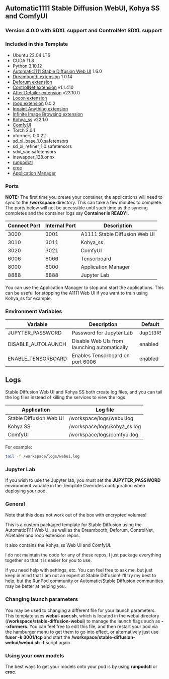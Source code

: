 ## Automatic1111 Stable Diffusion WebUI, Kohya SS and ComfyUI

### Version 4.0.0 with SDXL support and ControlNet SDXL support

### Included in this Template

* Ubuntu 22.04 LTS
* CUDA 11.8
* Python 3.10.12
* [Automatic1111 Stable Diffusion Web UI](
  https://github.com/AUTOMATIC1111/stable-diffusion-webui.git) 1.6.0
* [Dreambooth extension](
  https://github.com/d8ahazard/sd_dreambooth_extension) 1.0.14
* [Deforum extension](
  https://github.com/deforum-art/sd-webui-deforum)
* [ControlNet extension](
  https://github.com/Mikubill/sd-webui-controlnet) v1.1.410
* [After Detailer extension](
  https://github.com/Bing-su/adetailer) v23.10.0
* [Locon extension](
  https://github.com/ashleykleynhans/a1111-sd-webui-locon)
* [roop extension](https://github.com/s0md3v/sd-webui-roop) 0.0.2
* [Inpaint Anything extension](https://github.com/Uminosachi/sd-webui-inpaint-anything)
* [Infinite Image Browsing extension](https://github.com/zanllp/sd-webui-infinite-image-browsing)
* [Kohya_ss](https://github.com/bmaltais/kohya_ss) v22.1.0
* [ComfyUI](https://github.com/comfyanonymous/ComfyUI)
* Torch 2.0.1
* xformers 0.0.22
* sd_xl_base_1.0.safetensors
* sd_xl_refiner_1.0.safetensors
* sdxl_vae.safetensors
* inswapper_128.onnx
* [runpodctl](https://github.com/runpod/runpodctl)
* [croc](https://github.com/schollz/croc)
* [Application Manager](https://github.com/ashleykleynhans/app-manager)

### Ports

**NOTE:** The first time you create your container, the applications
will need to sync to the **/workspace** directory.  This can take
a few minutes to complete.  The ports below will not be accessible
until such time as the syncing completes and the container logs
say **Container is READY!**.

| Connect Port | Internal Port | Description                   |
|--------------|---------------|-------------------------------|
| 3000         | 3001          | A1111 Stable Diffusion Web UI |
| 3010         | 3011          | Kohya_ss                      |
| 3020         | 3021          | ComfyUI                       |
| 6006         | 6066          | Tensorboard                   |
| 8000         | 8000          | Application Manager           |
| 8888         | 8888          | Jupyter Lab                   |

You can use the Application Manager to stop and start
the applications.  This can be useful for stopping the
A1111 Web UI if you want to train using Kohya_ss for example.

### Environment Variables

| Variable           | Description                                  | Default  |
|--------------------|----------------------------------------------|----------|
| JUPYTER_PASSWORD   | Password for Jupyter Lab                     | Jup1t3R! |
| DISABLE_AUTOLAUNCH | Disable Web UIs from launching automatically | enabled  |
| ENABLE_TENSORBOARD | Enables Tensorboard on port 6006             | enabled  |

## Logs

Stable Diffusion Web UI and Kohya SS both create log
files, and you can tail the log files instead of
killing the services to view the logs

| Application             | Log file                     |
|-------------------------|------------------------------|
| Stable Diffusion Web UI | /workspace/logs/webui.log    |
| Kohya SS                | /workspace/logs/kohya_ss.log |
| ComfyUI                 | /workspace/logs/comfyui.log  |

For example:

```bash
tail -f /workspace/logs/webui.log
```

### Jupyter Lab

If you wish to use the Jupyter lab, you must set
the **JUPYTER_PASSWORD** environment variable in the
Template Overrides configuration when deploying
your pod.

### General

Note that this does not work out of the box with
encrypted volumes!

This is a custom packaged template for Stable Diffusion
using the Automatic1111 Web UI, as well as the Dreambooth,
Deforum, ControlNet, ADetailer and roop extension repos.

It also contains the Kohya_ss Web UI and ComfyUI.

I do not maintain the code for any of these repos,
I just package everything together so that it is
easier for you to use.

If you need help with settings, etc. You can feel free
to ask me, but just keep in mind that I am not an expert
at Stable Diffusion! I'll try my best to help, but the
RunPod community or Automatic/Stable Diffusion communities
may be better at helping you.

### Changing launch parameters

You may be used to changing a different file for your
launch parameters. This template uses **webui-user.sh**,
which is located in the webui directory
(**/workspace/stable-diffusion-webui**) to manage the
launch flags such as **--xformers**. You can feel free
to edit this file, and then restart your pod via the
hamburger menu to get them to go into effect, or
alternatively just use **fuser -k 3001/tcp** and start
the **/workspace/stable-diffusion-webui/webui.sh -f**
script again.

### Using your own models

The best ways to get your models onto your pod is
by using **runpodctl** or **croc**.
